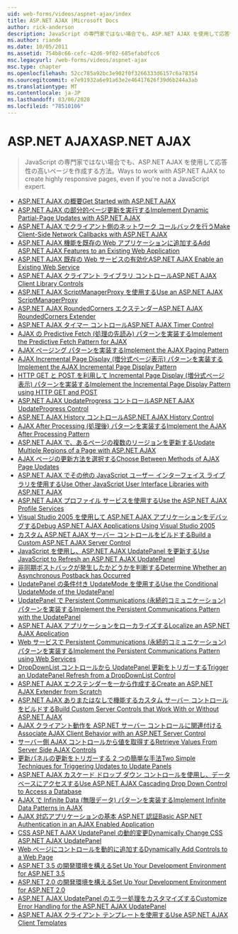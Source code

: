 ```yaml
---
uid: web-forms/videos/aspnet-ajax/index
title: ASP.NET AJAX |Microsoft Docs
author: rick-anderson
description: JavaScript の専門家ではない場合でも、ASP.NET AJAX を使用して応答性の高いページを作成する方法。
ms.author: riande
ms.date: 10/05/2011
ms.assetid: 754b8c66-cefc-42d6-9f02-685efabdfcc6
msc.legacyurl: /web-forms/videos/aspnet-ajax
msc.type: chapter
ms.openlocfilehash: 52cc785a92bc3e902f0f3266333d6157c6a78354
ms.sourcegitcommit: e7e91932a6e91a63e2e46417626f39d6b244a3ab
ms.translationtype: MT
ms.contentlocale: ja-JP
ms.lasthandoff: 03/06/2020
ms.locfileid: "78510106"
---
```

# <a name="aspnet-ajax"></a><span data-ttu-id="5975c-103">ASP.NET AJAX</span><span class="sxs-lookup"><span data-stu-id="5975c-103">ASP.NET AJAX</span></span>

> <span data-ttu-id="5975c-104">JavaScript の専門家ではない場合でも、ASP.NET AJAX を使用して応答性の高いページを作成する方法。</span><span class="sxs-lookup"><span data-stu-id="5975c-104">Ways to work with ASP.NET AJAX to create highly responsive pages, even if you're not a JavaScript expert.</span></span>

- [<span data-ttu-id="5975c-105">ASP.NET AJAX の概要</span><span class="sxs-lookup"><span data-stu-id="5975c-105">Get Started with ASP.NET AJAX</span></span>](how-do-i-get-started-with-aspnet-ajax.md)
- [<span data-ttu-id="5975c-106">ASP.NET AJAX の部分的ページ更新を実行する</span><span class="sxs-lookup"><span data-stu-id="5975c-106">Implement Dynamic Partial-Page Updates with ASP.NET AJAX</span></span>](how-do-i-implement-dynamic-partial-page-updates-with-aspnet-ajax.md)
- [<span data-ttu-id="5975c-107">ASP.NET AJAX でクライアント側のネットワーク コールバックを行う</span><span class="sxs-lookup"><span data-stu-id="5975c-107">Make Client-Side Network Callbacks with ASP.NET AJAX</span></span>](how-do-i-make-client-side-network-callbacks-with-aspnet-ajax.md)
- [<span data-ttu-id="5975c-108">ASP.NET AJAX 機能を既存の Web アプリケーションに追加する</span><span class="sxs-lookup"><span data-stu-id="5975c-108">Add ASP.NET AJAX Features to an Existing Web Application</span></span>](how-do-i-add-aspnet-ajax-features-to-an-existing-web-application.md)
- [<span data-ttu-id="5975c-109">ASP.NET AJAX 既存の Web サービスの有効化</span><span class="sxs-lookup"><span data-stu-id="5975c-109">ASP.NET AJAX Enable an Existing Web Service</span></span>](how-do-i-aspnet-ajax-enable-an-existing-web-service.md)
- [<span data-ttu-id="5975c-110">ASP.NET AJAX クライアント ライブラリ コントロール</span><span class="sxs-lookup"><span data-stu-id="5975c-110">ASP.NET AJAX Client Library Controls</span></span>](how-do-i-use-the-aspnet-ajax-client-library-controls.md)
- [<span data-ttu-id="5975c-111">ASP.NET AJAX ScriptManagerProxy を使用する</span><span class="sxs-lookup"><span data-stu-id="5975c-111">Use an ASP.NET AJAX ScriptManagerProxy</span></span>](how-do-i-use-an-aspnet-ajax-scriptmanagerproxy.md)
- [<span data-ttu-id="5975c-112">ASP.NET AJAX RoundedCorners エクステンダー</span><span class="sxs-lookup"><span data-stu-id="5975c-112">ASP.NET AJAX RoundedCorners Extender</span></span>](how-do-i-use-the-aspnet-ajax-roundedcorners-extender.md)
- [<span data-ttu-id="5975c-113">ASP.NET AJAX タイマー コントロール</span><span class="sxs-lookup"><span data-stu-id="5975c-113">ASP.NET AJAX Timer Control</span></span>](how-do-i-use-the-aspnet-ajax-timer-control.md)
- [<span data-ttu-id="5975c-114">AJAX の Predictive Fetch (処理の先読み) パターンを実装する</span><span class="sxs-lookup"><span data-stu-id="5975c-114">Implement the Predictive Fetch Pattern for AJAX</span></span>](how-do-i-implement-the-predictive-fetch-pattern-for-ajax.md)
- [<span data-ttu-id="5975c-115">AJAX ページング パターンを実装する</span><span class="sxs-lookup"><span data-stu-id="5975c-115">Implement the AJAX Paging Pattern</span></span>](how-do-i-implement-the-ajax-paging-pattern.md)
- [<span data-ttu-id="5975c-116">AJAX Incremental Page Display (増分式ページ表示) パターンを実装する</span><span class="sxs-lookup"><span data-stu-id="5975c-116">Implement the AJAX Incremental Page Display Pattern</span></span>](how-do-i-implement-the-ajax-incremental-page-display-pattern.md)
- [<span data-ttu-id="5975c-117">HTTP GET と POST を利用して Incremental Page Display (増分式ページ表示) パターンを実装する</span><span class="sxs-lookup"><span data-stu-id="5975c-117">Implement the Incremental Page Display Pattern using HTTP GET and POST</span></span>](how-do-i-implement-the-incremental-page-display-pattern-using-http-get-and-post.md)
- [<span data-ttu-id="5975c-118">ASP.NET AJAX UpdateProgress コントロール</span><span class="sxs-lookup"><span data-stu-id="5975c-118">ASP.NET AJAX UpdateProgress Control</span></span>](how-do-i-use-the-aspnet-ajax-updateprogress-control.md)
- [<span data-ttu-id="5975c-119">ASP.NET AJAX History コントロール</span><span class="sxs-lookup"><span data-stu-id="5975c-119">ASP.NET AJAX History Control</span></span>](how-do-i-use-the-aspnet-ajax-history-control.md)
- [<span data-ttu-id="5975c-120">AJAX After Processing (処理後) パターンを実装する</span><span class="sxs-lookup"><span data-stu-id="5975c-120">Implement the AJAX After Processing Pattern</span></span>](how-do-i-implement-the-ajax-after-processing-pattern.md)
- [<span data-ttu-id="5975c-121">ASP.NET AJAX で、あるページの複数のリージョンを更新する</span><span class="sxs-lookup"><span data-stu-id="5975c-121">Update Multiple Regions of a Page with ASP.NET AJAX</span></span>](how-do-i-update-multiple-regions-of-a-page-with-aspnet-ajax.md)
- [<span data-ttu-id="5975c-122">AJAX ページの更新方法を選択する</span><span class="sxs-lookup"><span data-stu-id="5975c-122">Choose Between Methods of AJAX Page Updates</span></span>](how-do-i-choose-between-methods-of-ajax-page-updates.md)
- [<span data-ttu-id="5975c-123">ASP.NET AJAX でその他の JavaScript ユーザー インターフェイス ライブラリを使用する</span><span class="sxs-lookup"><span data-stu-id="5975c-123">Use Other JavaScript User Interface Libraries with ASP.NET AJAX</span></span>](how-do-i-use-other-javascript-user-interface-libraries-with-aspnet-ajax.md)
- [<span data-ttu-id="5975c-124">ASP.NET AJAX プロファイル サービスを使用する</span><span class="sxs-lookup"><span data-stu-id="5975c-124">Use the ASP.NET AJAX Profile Services</span></span>](how-do-i-use-the-aspnet-ajax-profile-services.md)
- [<span data-ttu-id="5975c-125">Visual Studio 2005 を使用して ASP.NET AJAX アプリケーションをデバッグする</span><span class="sxs-lookup"><span data-stu-id="5975c-125">Debug ASP.NET AJAX Applications Using Visual Studio 2005</span></span>](how-do-i-debug-aspnet-ajax-applications-using-visual-studio-2005.md)
- [<span data-ttu-id="5975c-126">カスタム ASP.NET AJAX サーバー コントロールをビルドする</span><span class="sxs-lookup"><span data-stu-id="5975c-126">Build a Custom ASP.NET AJAX Server Control</span></span>](how-do-i-build-a-custom-aspnet-ajax-server-control.md)
- [<span data-ttu-id="5975c-127">JavaScript を使用し、ASP.NET AJAX UpdatePanel を更新する</span><span class="sxs-lookup"><span data-stu-id="5975c-127">Use JavaScript to Refresh an ASP.NET AJAX UpdatePanel</span></span>](how-do-i-use-javascript-to-refresh-an-aspnet-ajax-updatepanel.md)
- [<span data-ttu-id="5975c-128">非同期ポストバックが発生したかどうかを判断する</span><span class="sxs-lookup"><span data-stu-id="5975c-128">Determine Whether an Asynchronous Postback has Occurred</span></span>](how-do-i-determine-whether-an-asynchronous-postback-has-occurred.md)
- [<span data-ttu-id="5975c-129">UpdatePanel の条件付き UpdateMode を使用する</span><span class="sxs-lookup"><span data-stu-id="5975c-129">Use the Conditional UpdateMode of the UpdatePanel</span></span>](how-do-i-use-the-conditional-updatemode-of-the-updatepanel.md)
- [<span data-ttu-id="5975c-130">UpdatePanel で Persistent Communications (永続的コミュニケーション) パターンを実装する</span><span class="sxs-lookup"><span data-stu-id="5975c-130">Implement the Persistent Communications Pattern with the UpdatePanel</span></span>](how-do-i-implement-the-persistent-communications-pattern-with-the-updatepanel.md)
- [<span data-ttu-id="5975c-131">ASP.NET AJAX アプリケーションをローカライズする</span><span class="sxs-lookup"><span data-stu-id="5975c-131">Localize an ASP.NET AJAX Application</span></span>](how-do-i-localize-an-aspnet-ajax-application.md)
- [<span data-ttu-id="5975c-132">Web サービスで Persistent Communications (永続的コミュニケーション) パターンを実装する</span><span class="sxs-lookup"><span data-stu-id="5975c-132">Implement the Persistent Communications Pattern using Web Services</span></span>](how-do-i-implement-the-persistent-communications-pattern-using-web-services.md)
- [<span data-ttu-id="5975c-133">DropDownList コントロールから UpdatePanel 更新をトリガーする</span><span class="sxs-lookup"><span data-stu-id="5975c-133">Trigger an UpdatePanel Refresh from a DropDownList Control</span></span>](how-do-i-trigger-an-updatepanel-refresh-from-a-dropdownlist-control.md)
- [<span data-ttu-id="5975c-134">ASP.NET AJAX エクステンダーを一から作成する</span><span class="sxs-lookup"><span data-stu-id="5975c-134">Create an ASP.NET AJAX Extender from Scratch</span></span>](how-do-i-create-an-aspnet-ajax-extender-from-scratch.md)
- [<span data-ttu-id="5975c-135">ASP.NET AJAX ありまたはなしで機能するカスタム サーバー コントロールをビルドする</span><span class="sxs-lookup"><span data-stu-id="5975c-135">Build Custom Server Controls that Work With or Without ASP.NET AJAX</span></span>](how-do-i-build-custom-server-controls-that-work-with-or-without-aspnet-ajax.md)
- [<span data-ttu-id="5975c-136">AJAX クライアント動作を ASP.NET サーバー コントロールに関連付ける</span><span class="sxs-lookup"><span data-stu-id="5975c-136">Associate AJAX Client Behavior with an ASP.NET Server Control</span></span>](how-do-i-associate-ajax-client-behavior-with-an-aspnet-server-control.md)
- [<span data-ttu-id="5975c-137">サーバー側 AJAX コントロールから値を取得する</span><span class="sxs-lookup"><span data-stu-id="5975c-137">Retrieve Values From Server Side AJAX Controls</span></span>](how-do-i-retrieve-values-from-server-side-ajax-controls.md)
- [<span data-ttu-id="5975c-138">更新パネルの更新をトリガーする 2 つの簡単な手法</span><span class="sxs-lookup"><span data-stu-id="5975c-138">Two Simple Techniques for Triggering Updates to Update Panels</span></span>](two-simple-techniques-for-triggering-updates-to-update-panels.md)
- [<span data-ttu-id="5975c-139">ASP.NET AJAX カスケード ドロップ ダウン コントロールを使用し、データベースにアクセスする</span><span class="sxs-lookup"><span data-stu-id="5975c-139">Use ASP.NET AJAX Cascading Drop Down Control to Access a Database</span></span>](use-aspnet-ajax-cascading-drop-down-control-to-access-a-database.md)
- [<span data-ttu-id="5975c-140">AJAX で Infinite Data (無限データ) パターンを実装する</span><span class="sxs-lookup"><span data-stu-id="5975c-140">Implement Infinite Data Patterns in AJAX</span></span>](implement-infinite-data-patterns-in-ajax.md)
- [<span data-ttu-id="5975c-141">AJAX 対応アプリケーションの基本 ASP.NET 認証</span><span class="sxs-lookup"><span data-stu-id="5975c-141">Basic ASP.NET Authentication in an AJAX Enabled Application</span></span>](basic-aspnet-authentication-in-an-ajax-enabled-application.md)
- [<span data-ttu-id="5975c-142">CSS ASP.NET AJAX UpdatePanel の動的変更</span><span class="sxs-lookup"><span data-stu-id="5975c-142">Dynamically Change CSS ASP.NET AJAX UpdatePanel</span></span>](how-to-dynamically-change-css-using-the-aspnet-ajax-updatepanel.md)
- [<span data-ttu-id="5975c-143">Web ページにコントロールを動的に追加する</span><span class="sxs-lookup"><span data-stu-id="5975c-143">Dynamically Add Controls to a Web Page</span></span>](how-to-dynamically-add-controls-to-a-web-page.md)
- [<span data-ttu-id="5975c-144">ASP.NET 3.5 の開発環境を構える</span><span class="sxs-lookup"><span data-stu-id="5975c-144">Set Up Your Development Environment for ASP.NET 3.5</span></span>](set-up-your-development-environment-for-aspnet-35.md)
- [<span data-ttu-id="5975c-145">ASP.NET 2.0 の開発環境を構える</span><span class="sxs-lookup"><span data-stu-id="5975c-145">Set Up Your Development Environment for ASP.NET 2.0</span></span>](set-up-your-development-environment-for-aspnet-20.md)
- [<span data-ttu-id="5975c-146">ASP.NET AJAX UpdatePanel のエラー処理をカスタマイズする</span><span class="sxs-lookup"><span data-stu-id="5975c-146">Customize Error Handling for the ASP.NET AJAX UpdatePanel</span></span>](how-do-i-customize-error-handling-for-the-aspnet-ajax-updatepanel.md)
- [<span data-ttu-id="5975c-147">ASP.NET AJAX クライアント テンプレートを使用する</span><span class="sxs-lookup"><span data-stu-id="5975c-147">Use ASP.NET AJAX Client Templates</span></span>](how-do-i-use-aspnet-ajax-client-templates.md)
